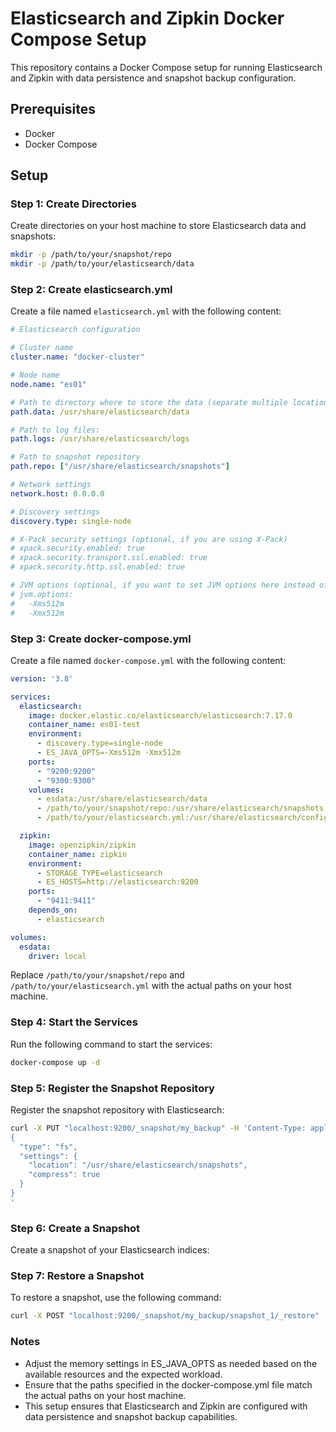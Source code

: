 # Elasticsearch and Zipkin Docker Compose Setup

This repository contains a Docker Compose setup for running Elasticsearch and Zipkin with data persistence and snapshot backup configuration.

## Prerequisites

- Docker
- Docker Compose

## Setup

### Step 1: Create Directories

Create directories on your host machine to store Elasticsearch data and snapshots:

```sh
mkdir -p /path/to/your/snapshot/repo
mkdir -p /path/to/your/elasticsearch/data
```

### Step 2: Create elasticsearch.yml

Create a file named `elasticsearch.yml` with the following content:

```yml
# Elasticsearch configuration

# Cluster name
cluster.name: "docker-cluster"

# Node name
node.name: "es01"

# Path to directory where to store the data (separate multiple locations by comma):
path.data: /usr/share/elasticsearch/data

# Path to log files:
path.logs: /usr/share/elasticsearch/logs

# Path to snapshot repository
path.repo: ["/usr/share/elasticsearch/snapshots"]

# Network settings
network.host: 0.0.0.0

# Discovery settings
discovery.type: single-node

# X-Pack security settings (optional, if you are using X-Pack)
# xpack.security.enabled: true
# xpack.security.transport.ssl.enabled: true
# xpack.security.http.ssl.enabled: true

# JVM options (optional, if you want to set JVM options here instead of using ES_JAVA_OPTS)
# jvm.options:
#   -Xms512m
#   -Xmx512m
```

### Step 3: Create docker-compose.yml

Create a file named `docker-compose.yml` with the following content:

```yml
version: '3.8'

services:
  elasticsearch:
    image: docker.elastic.co/elasticsearch/elasticsearch:7.17.0
    container_name: es01-test
    environment:
      - discovery.type=single-node
      - ES_JAVA_OPTS=-Xms512m -Xmx512m
    ports:
      - "9200:9200"
      - "9300:9300"
    volumes:
      - esdata:/usr/share/elasticsearch/data
      - /path/to/your/snapshot/repo:/usr/share/elasticsearch/snapshots
      - /path/to/your/elasticsearch.yml:/usr/share/elasticsearch/config/elasticsearch.yml

  zipkin:
    image: openzipkin/zipkin
    container_name: zipkin
    environment:
      - STORAGE_TYPE=elasticsearch
      - ES_HOSTS=http://elasticsearch:9200
    ports:
      - "9411:9411"
    depends_on:
      - elasticsearch

volumes:
  esdata:
    driver: local
```

Replace `/path/to/your/snapshot/repo` and `/path/to/your/elasticsearch.yml` with the actual paths on your host machine.

### Step 4: Start the Services

Run the following command to start the services:

```sh
docker-compose up -d
```

### Step 5: Register the Snapshot Repository

Register the snapshot repository with Elasticsearch:

```sh
curl -X PUT "localhost:9200/_snapshot/my_backup" -H 'Content-Type: application/json' -d'
{
  "type": "fs",
  "settings": {
    "location": "/usr/share/elasticsearch/snapshots",
    "compress": true
  }
}
'
```

### Step 6: Create a Snapshot

Create a snapshot of your Elasticsearch indices:

### Step 7: Restore a Snapshot

To restore a snapshot, use the following command:

```sh
curl -X POST "localhost:9200/_snapshot/my_backup/snapshot_1/_restore"
```

### Notes

- Adjust the memory settings in ES_JAVA_OPTS as needed based on the available resources and the expected workload.
- Ensure that the paths specified in the docker-compose.yml file match the actual paths on your host machine.
- This setup ensures that Elasticsearch and Zipkin are configured with data persistence and snapshot backup capabilities.